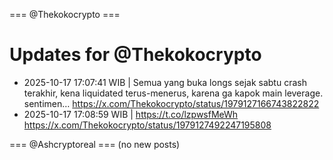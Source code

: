 === @Thekokocrypto ===

# Updates for @Thekokocrypto

- 2025-10-17 17:07:41 WIB | Semua yang buka longs sejak sabtu crash terakhir, kena liquidated terus-menerus, karena ga kapok main leverage. sentimen…
  https://x.com/Thekokocrypto/status/1979127166743822822
- 2025-10-17 17:08:59 WIB | https://t.co/lzpwsfMeWh
  https://x.com/Thekokocrypto/status/1979127492247195808

=== @Ashcryptoreal ===
(no new posts)

